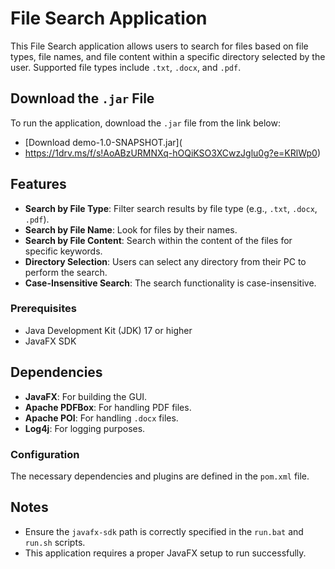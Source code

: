 
# File Search Application

This File Search application allows users to search for files based on file types, file names, and file content within a specific directory selected by the user. Supported file types include `.txt`, `.docx`, and `.pdf`.

## Download the `.jar` File
To run the application, download the `.jar` file from the link below:
- [Download demo-1.0-SNAPSHOT.jar](
- https://1drv.ms/f/s!AoABzURMNXq-hOQiKSO3XCwzJglu0g?e=KRlWp0)

## Features

- **Search by File Type**: Filter search results by file type (e.g., `.txt`, `.docx`, `.pdf`).
- **Search by File Name**: Look for files by their names.
- **Search by File Content**: Search within the content of the files for specific keywords.
- **Directory Selection**: Users can select any directory from their PC to perform the search.
- **Case-Insensitive Search**: The search functionality is case-insensitive.

### Prerequisites

- Java Development Kit (JDK) 17 or higher
- JavaFX SDK

## Dependencies

- **JavaFX**: For building the GUI.
- **Apache PDFBox**: For handling PDF files.
- **Apache POI**: For handling `.docx` files.
- **Log4j**: For logging purposes.

### Configuration

The necessary dependencies and plugins are defined in the `pom.xml` file.

## Notes

- Ensure the `javafx-sdk` path is correctly specified in the `run.bat` and `run.sh` scripts.
- This application requires a proper JavaFX setup to run successfully.
